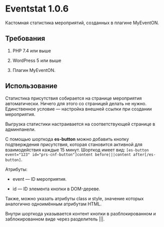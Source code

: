 # Eventstat 1.0.6

Кастомная статистика мероприятий, созданных в плагине MyEventON.

## Требования

1. PHP 7.4 или выше

2. WordPress 5 или выше

3. Плагин MyEventON.

## Использование

Статистика присутствия собирается на странице мероприятия автоматически. Ничего для этого со страницей делать не нужно. Единственное условие — настройка внешней ссылки при создании мероприятия.

Выгрузка статистики настраивается на соответствующей странице в админпанели.

С помощью шорткода **es-button** можно добавить кнопку подтверждения присутствия, которая становится активной для взаимодействия каждые 15 минут. Шорткод имеет вид: `[es-button event="123" id="prs-cnf-button"]content before|||content after[/es-button]`.

Атрибуты:

* event — ID мероприятия.

* id — ID элемента кнопки в DOM-дереве.

Также, можно указать атрибуты class и style, значение которых аналогично одноимённым атрибутам HTML.

Внутри шорткода указывается контент кнопки в разблокированном и заблокированном виде через разделитель |||.
